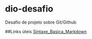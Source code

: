 # dio-desafio
Desafio de projeto sobre Git/Github

##Links úteis
[Sintaxe_Basica_Markdown](https://www.markdownguide.org/basic-syntax)
